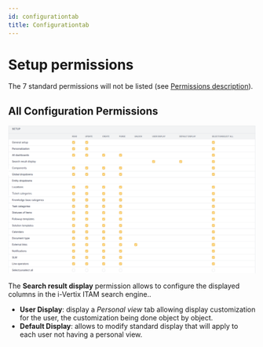 ```yaml
---
id: configurationtab
title: Configurationtab
---
```


# Setup permissions

The 7 standard permissions will not be listed (see
[Permissions description](/asset-management/modules/administration/profiles/profiles)).

## All Configuration Permissions

![All Configuration Permissions](../../../assets/modules/administration/images/config.png)

The **Search result display** permission allows to configure the
displayed columns in the i-Vertix ITAM search engine..

- **User Display**: display a *Personal view* tab allowing display
  customization for the user, the customization being done object by
  object.
- **Default Display**: allows to modify standard display that will apply
  to each user not having a personal view.
